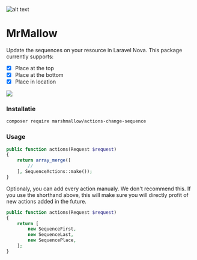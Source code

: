 ![alt text](https://cdn.marshmallow-office.com/media/images/logo/marshmallow.transparent.red.png "marshmallow.")

# MrMallow
Update the sequences on your resource in Laravel Nova. This package currently supports:
- [x] Place at the top
- [x] Place at the bottom
- [x] Place in location
<!-- - [ ] x places higher -->
<!-- - [ ] x places lower -->

<img src="https://gitlab.com/marshmallow-packages/nova/actions/change-sequence/-/raw/master/resources/screenshots/options.png">

### Installatie
```bash
composer require marshmallow/actions-change-sequence
```

### Usage
```php
public function actions(Request $request)
{
	return array_merge([
		//
	], SequenceActions::make());
}
```

Optionaly, you can add every action manualy. We don't recommend this. If you use the shorthand above, this will make sure you will directly profit of new actions added in the future.
```php
public function actions(Request $request)
{
	return [
		new SequenceFirst,
		new SequenceLast,
		new SequencePlace,
	];
}
```
